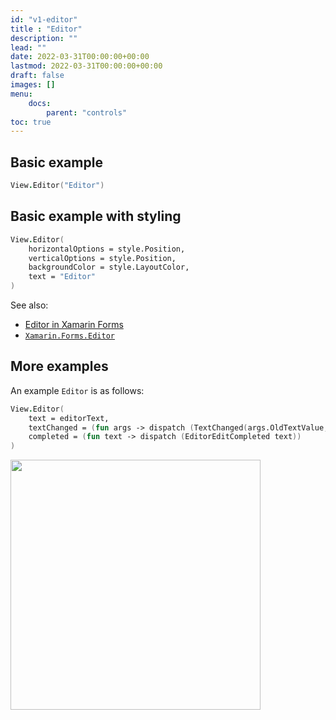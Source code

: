 ```yaml
---
id: "v1-editor"
title : "Editor"
description: ""
lead: ""
date: 2022-03-31T00:00:00+00:00
lastmod: 2022-03-31T00:00:00+00:00
draft: false
images: []
menu:
    docs:
        parent: "controls"
toc: true
---
```


## Basic example

```fs
View.Editor("Editor")
```

## Basic example with styling

```fs
View.Editor(
    horizontalOptions = style.Position,
    verticalOptions = style.Position,
    backgroundColor = style.LayoutColor,
    text = "Editor"
)
```

See also:

* [Editor in Xamarin Forms](https://docs.microsoft.com/en-us/xamarin/xamarin-forms/user-interface/text/Editor)
* [`Xamarin.Forms.Editor`](https://docs.microsoft.com/en-us/dotnet/api/Xamarin.Forms.Editor)

## More examples

An example `Editor` is as follows:

```fs
View.Editor(
    text = editorText,
    textChanged = (fun args -> dispatch (TextChanged(args.OldTextValue, args.NewTextValue))),
    completed = (fun text -> dispatch (EditorEditCompleted text))
)
```

<img src="https://user-images.githubusercontent.com/52166903/60175558-d2c99800-980b-11e9-9755-860cc9a60dcf.png" width="400">
